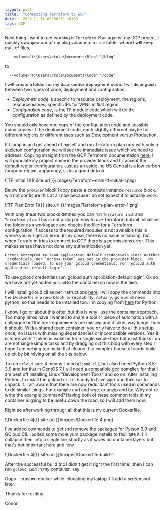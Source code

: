 ```yaml
---
layout: post
title:  "Connecting Terraform to GCP"
date:   2022-11-14 09:56:31 +0100
tags: GCP
---
```


Next thing I want to get working is `Terraform Plan` against my GCP project. I quickly swapped out of my blog volume to a `Code` folder where I will keep my `.tf` files.


```
  --volume="C:\Users\ctola\Documents\Blog":"/blog" 
```
to
```
  --volume="C:\Users\ctola\Documents\Code":"/code" 
```

I will create a folder for my data-center deployment code. I will distinguish between two types of code, deployment and configuration. 
- _Deployment code_ is specific to resource deployment, the regions, resource names, specific IPs for VPNs in that region.
- _Configuration code_, is the TF module code which will do the configuration as defined by the deployment code.

You should only have one copy of the configuration code and possibly many copies of the deployment code, each slightly different maybe for different regions or different uses such as Development versus Production.

If I jump in and get ahead of myself and run Terraform plan now with only a skeleton configuration we will see the immediate issue which we need to address. Copying straight from the GCP Terraform documentation [here](https://registry.terraform.io/providers/hashicorp/google/latest/docs/guides/getting_started), I will populate my project name in the provider block and I'll accept the default region configuration. Just as an aside the US Central is a low carbon footprint region, apparently, so its a good default.

![TF Initial 1]({{ site.url }}/images/Terraform-main-tf-initial-1.png)

Below the `provider` block I copy paste a compute instance `resource` block. I will not configure this at all now because I do not expect it to actually work.

![TF Plan Error 1]({{ site.url }}/images/Terraform-plan-error-1.png)

With only these two blocks defined you can run `Terraform init` and `Terraform plan`. This is not a blog on how to use Terraform but init initialises the folder as a workspace and checks the files for a Terraform configuration, if access to the required modules is not avaialble this is where you will get an error. In my case, there is no issue initialising, but when Terraform tries to connect to GCP there is a permissions error. This makes sense I have not done any authentication yet.

```
Error: Attempted to load application default credentials since neither `credentials` nor `access_token` was set in the provider block.  No credentials loaded. To use your gcloud credentials, run 'gcloud auth application-default login'.
```

To use gcloud credentials run 'gcloud auth application-default login'. Ok so we have not yet added `gcloud` to the container so now is the time.

I will install gcloud cli as per instructions [here](https://cloud.google.com/sdk/docs/install#linux), I will copy the commands into the Dockerfile in a new block for readability. Actually, gcloud cli need python, so that needs to be installed too. I'm copying from [here](https://computingforgeeks.com/install-latest-python-on-centos-linux/) for Python.

I know I go on about this often but this is why I use the container approach. Too many times have I wanted to share a tool or piece of automation with a colleague but the pre-requirements are missing and it takes way longer than it should. With a shared team container, you only have to do all this setup once, no issues with missing dependancies or incompatible versions. Yes it is more work if taken in isolation for a single simple task but most thinks I do are not single simple tasks and by dragging out this blog with every step I hope I am helping top make that clearer. It a complex house of cards build up bit by bit relying on all the bits below.

To run `gcloud auth` it means I need `glcoud cli`, but also I need Python 3.5-3.9 and for that in CentOS 7 I will need a compatible gcc complier, for that I am best off installing Linux "Development Tools" and so on. After installing Python, to install the gcloud cli it is handy to have `wget` and then `tar` to unpack it. I am aware that there are now redundant tools used in commands to do similar things. For example curl and wget or unzip and tar. Why not re-write the example command? Having both of these common tools in my container is going to be useful down the road, so I will add them now.

Right so after working through all that this is my current Dockerfile.

![Dockerfile 4]({{ site.url }}/images/Dockerfile-4.png)

I've added commands to get and remove the packages for Python 3.9 and GCloud Cli. I added some more yum package installs to facilitate it. I'll collapse them into a single line shortly as it saves on container layers but that's not important here and now.

![Dockerfile 4]({{ site.url }}/images/Dockerfile-build-1

After the successful build (no I didn't get it right the first time), then I can run `gcloud init` in my container. Yay.

Oops - crashed docker while relocating my laptop. I'll add a screenshot later.

Thanks for reading.

Conor